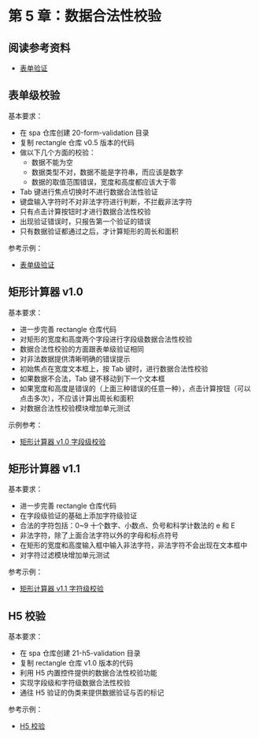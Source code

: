 # 第 5 章：数据合法性校验

## 阅读参考资料

- [表单验证](https://developer.mozilla.org/zh-CN/docs/Learn/HTML/Forms/Data_form_validation)

## 表单级校验

基本要求：
- 在 spa 仓库创建 20-form-validation 目录
- 复制 rectangle 仓库 v0.5 版本的代码
- 做以下几个方面的校验：
  - 数据不能为空
  - 数据类型不对，数据不能是字符串，而应该是数字
  - 数据的取值范围错误，宽度和高度都应该大于零
- Tab 键进行焦点切换时不进行数据合法性验证
- 键盘输入字符时不对非法字符进行判断，不拦截非法字符
- 只有点击计算按钮时才进行数据合法性校验
- 出现验证错误时，只报告第一个验证的错误
- 只有数据验证都通过之后，才计算矩形的周长和面积

参考示例：
- [表单级验证](http://fe.wangding.co/02-validation/02-form-validation.html)

## 矩形计算器 v1.0

基本要求：
- 进一步完善 rectangle 仓库代码
- 对矩形的宽度和高度两个字段进行字段级数据合法性校验
- 数据合法性校验的方面跟表单级验证相同
- 对非法数据提供清晰明确的错误提示
- 初始焦点在宽度文本框上，按 Tab 键时，进行数据合法性校验
- 如果数据不合法，Tab 键不移动到下一个文本框
- 如果宽度和高度是错误的（上面三种错误的任意一种），点击计算按钮（可以点击多次），不应该计算出周长和面积
- 对数据合法性校验模块增加单元测试

示例参考：
- [矩形计算器 v1.0 字段级校验](https://gitee.com/wangding/rectangle/commit/e8acaf597de40fdb8ec3ca32ec0a7c965b9bee41?diff=split)

## 矩形计算器 v1.1

基本要求：
- 进一步完善 rectangle 仓库代码
- 在字段级验证的基础上添加字符级验证
- 合法的字符包括：0~9 十个数字、小数点、负号和科学计数法的 e 和 E
- 非法字符，除了上面合法字符以外的字母和标点符号
- 在矩形的宽度和高度输入框中输入非法字符，非法字符不会出现在文本框中
- 对字符过滤模块增加单元测试

参考示例：
- [矩形计算器 v1.1 字符级校验](https://wangding.github.io/rectangle/)


## H5 校验

基本要求：
- 在 spa 仓库创建 21-h5-validation 目录
- 复制 rectangle 仓库 v1.0 版本的代码
- 利用 H5 内置控件提供的数据合法性校验功能
- 实现字段级和字符级数据合法性校验
- 通往 H5 验证的伪类来提供数据验证与否的标记

参考示例：
- [H5 校验](http://fe.wangding.co/02-validation/03-h5-validation.html)

